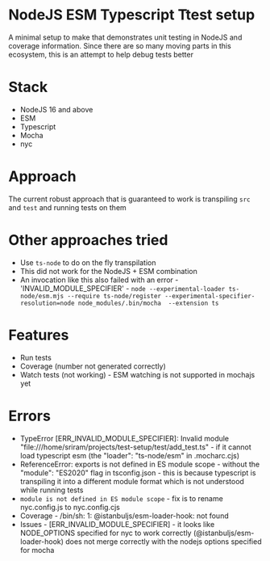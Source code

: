 # NodeJS ESM Typescript Ttest setup

A minimal setup to make that demonstrates unit testing in NodeJS and coverage information.  Since there are so 
many moving parts in this ecosystem, this is an attempt to help debug tests better

# Stack

* NodeJS 16 and above
* ESM
* Typescript
* Mocha
* nyc

# Approach

The current robust approach that is guaranteed to work is transpiling `src` and `test` and running
tests on them

# Other approaches tried

* Use `ts-node` to do on the fly transpilation
* This did not work for the NodeJS + ESM combination
* An invocation like this also failed with an error - 'INVALID_MODULE_SPECIFIER' - `node --experimental-loader ts-node/esm.mjs --require ts-node/register --experimental-specifier-resolution=node node_modules/.bin/mocha  --extension ts`

# Features

* Run tests
* Coverage (number not generated correctly)
* Watch tests (not working) - ESM watching is not supported in mochajs yet
# Errors

* TypeError [ERR_INVALID_MODULE_SPECIFIER]: Invalid module "file:///home/sriram/projects/test-setup/test/add_test.ts" - if it cannot load typescript esm (the "loader": "ts-node/esm" in .mocharc.cjs)
* ReferenceError: exports is not defined in ES module scope - without the "module": "ES2020" flag in tsconfig.json - this is because typescript
is transpiling it into a different module format which is not understood while running tests
* `module is not defined in ES module scope` - fix is to rename nyc.config.js to nyc.config.cjs
* Coverage - /bin/sh: 1: @istanbuljs/esm-loader-hook: not found
* Issues - [ERR_INVALID_MODULE_SPECIFIER] - it looks like NODE_OPTIONS specified for nyc to work correctly (@istanbuljs/esm-loader-hook)
does not merge correctly with the nodejs options specified for mocha
